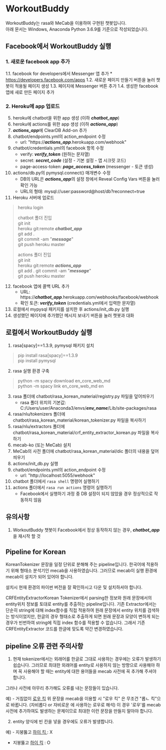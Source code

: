 # WorkoutBuddy
WorkoutBuddy는 rasa와 MeCab을 이용하여 구현된 챗봇입니다.  
아래 문서는 Windows, Anaconda Python 3.6.9를 기준으로 작성되었습니다.

## Facebook에서 WorkoutBuddy 실행
### 1. 새로운 facebook app 추가
1.1. facebook for developers에서 Messenger 앱 추가
	* https://developers.facebook.com/apps
1.2. 새로운 페이지 만들기 버튼을 눌러 챗봇이 적용될 페이지 생성
1.3. 페이지에 Messenger 버튼 추가
1.4. 생성한 facebook 앱에 새로 만든 페이지 추가
### 2. Heroku에  app 업로드
5. heroku에 chatbot을 위한 app 생성 (이하 ***chatbot_app***)
6. heroku에 actions를 위한 app 생성 (이하 ***actions_app***)
7. ***actions_app***에 ClearDB Add-on 추가
8. chatbot/endpoints.yml의 action_endpoint 수정
	* url: "https://***actions_app***.herokuapp.com/webhook"
9. chatbot/credentials.yml의 facebook 항목 수정
	* verify: ***verify_token*** (원하는 문자열)
	* secret: ***secret_code*** (설정 - 기본 설정 - 앱 시크릿 코드)
	* page-access-token: ***page_access_token*** (messenger - 토큰 생성)
10. actions/db.py의 pymysql.connect() 매개변수 수정
	* DB의 URL은 ***actions_app***의 설정 창에서 Reveal Config Vars 버튼을 눌러 확인 가능
	* URL의 형태: mysql://user:password@host/db?reconnect=true
11. Heroku 서버에 업로드
> heroku login  
>   
> chatbot 폴더 진입  
> git init  
> heroku git:remote ***chatbot_app***  
> git add .  
> git commit -am "***message***"  
> git push heroku master  
>   
> actions 폴더 진입  
> git init  
> heroku git:remote ***actions_app***  
> git add .
> git commit -am "***message***"  
> git push heroku master
12. facebook 앱에 콜백 URL 추가
	* URL: https://***chatbot_app***.herokuapp.com/webhooks/facebook/webhook
	* 확인 토큰: ***verify_token*** (credentials.yml에서 입력한 문자열)
13. 로컬에서 mypysql 패키지를 설치한 후 actions/init_db.py 실행
14. 생성했던 페이지에 추가했던 메시지 보내기 버튼을 눌러 챗봇과 대화

## 로컬에서 WorkoutBuddy 실행
1. rasa[spacy]==1.3.9, pymysql 패키지 설치
> pip install rasa[spacy]==1.3.9  
> pip install pymysql
2. rasa 실행 환경 구축
> python -m spacy download en_core_web_md  
> python -m spacy link en_core_web_md en
3. rasa 폴더에 chatbot/rasa_korean_material/registry.py 파일을 덮어씌우기
	* rasa 폴더 위치의 기본값: C:/Users/user/Anaconda3/envs/***env_name***/Lib/site-packages/rasa
4. rasa/nlu/tokenizers 폴더에 chatbot/rasa_korean_material/korean_tokenizer.py 파일을 복사하기
5. rasa/nlu/extractors 폴더에 chatbot/rasa_korean_material/crf_entity_extractor_korean.py 파일을 복사하기
6. mecab-ko (또는 MeCab) 설치
7. MeCab의 사전 폴더에 chatbot/rasa_korean_material/dic 폴더의 내용을 덮어씌우기
8. actions/init_db.py 실행
9. chatbot/endpoints.yml의 action_endpoint 수정
	* url: "http\://localhost:5055/webhook"
10. chatbot 폴더에서 ```rasa shell``` 명령어 실행하기
11. actions 폴더에서 ```rasa run actions``` 명령어 실행하기
	* Facebook에서 실행하기 과정 중 DB 설정이 되지 않았을 경우 정상적으로 작동하지 않음

## 유의사항
1. WorkoutBuddy 챗봇이 Facebook에서 정상 동작하지 않는 경우, ***chatbot_app***을 재시작 할 것

## Pipeline for Korean

KoreanTokenizer
문장을 일정 단위로 분해해 주는 pipeline입니다.
한국어에 적용하기 위해 형태소 분석기인 mecab을 사용하였습니다.
그러므로 mecab이 실행 환경에 mecab이 설치가 되어 있어야 합니다.

설치시 현재 환경의 파이썬 버전을 잘 확인하시고 다운 및 설치하셔야 합니다.


CRFEntityExtractorKorean
Tokenizer에서 parsing한 정보와 원래 문장에서의 entity위치 정보를 토대로 entity를 추출하는 pipeline입니다.
기존 Extractor에서는 단순히 string에 대해 index함수를 직접 적용하여 원래 문장에서 entity 위치를 검색하는 방식이었지만, 한글의 경우 형태소로 추출하게 되면 원래 문장과 모양이 변하게 되는 경우가 빈번하여 string에 직접 index 함수를 적용할 수 없습니다.
그래서 기존 CRFEntityExtractor 코드를 한글에 맞도록 약간 변경하였습니다.


## pipeline 오류 관련 주의사항

1. 현재 tokenizer에서는 외래어를 한글로 그대로 사용하는 경우에는 오류가 발생하기 쉽습니다. 
그러므로 최대한 외래어를 entity로 사용하지 않는 방향으로 사용해야 하며 꼭 사용해야 할 때는 entity에 대한 용어들을 mecab 사전에 꼭 추가해 주셔야 합니다.

그러나 사전에 아무리 추가해도 오류를 내는 문장들이 있습니다.

예) - 거침없이 [로우 킥](entity)
위 문장을 mecab을 이용할 시 "로우 킥" 은 무조건 "롭ㄴ 킥"으로 바뀝니다. (자비롭다 or 자비로운 에 사용하는 로우로 해석)
이 경우 '로우'를 mecab사전에 추가하여도 발생하는 문제이므로 최대한 이런 문장을 만들지 말아야 합니다.

2. entity 양식에 빈 칸을 넣을 경우에도 오류가 발생합니다.

예) - 지붕뚫고 [하이 킥 ](entity)  : X
- 지붕뚫고 [하이 킥](entity)  : O

